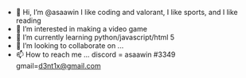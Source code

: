 - 👋 Hi, I’m @asaawin I like coding and valorant, I like sports, and I like reading
- 👀 I’m interested in making a video game
- 🌱 I’m currently learning python/javascript/html 5
- 💞️ I’m looking to collaborate on ...
- 📫 How to reach me ... discord = asaawin #3349 gmail=d3nt1x@gmail.com 

<!---
asaawin/asaawin is a ✨ special ✨ repository because its `README.md` (this file) appears on your GitHub profile.
You can click the Preview link to take a look at your changes.
--->
